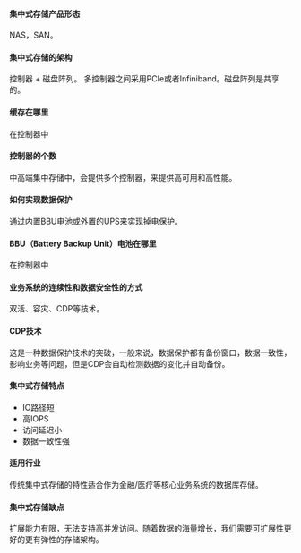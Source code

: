 #### 集中式存储产品形态
NAS，SAN。

#### 集中式存储的架构
控制器 + 磁盘阵列。 多控制器之间采用PCIe或者Infiniband。磁盘阵列是共享的。

#### 缓存在哪里
在控制器中

#### 控制器的个数
中高端集中存储中，会提供多个控制器，来提供高可用和高性能。

#### 如何实现数据保护
通过内置BBU电池或外置的UPS来实现掉电保护。

#### BBU（Battery Backup Unit）电池在哪里
在控制器中

#### 业务系统的连续性和数据安全性的方式
双活、容灾、CDP等技术。

#### CDP技术
这是一种数据保护技术的突破，一般来说，数据保护都有备份窗口，数据一致性，影响业务等问题，但是CDP会自动检测数据的变化并自动备份。

#### 集中式存储特点
- IO路径短
- 高IOPS
- 访问延迟小
- 数据一致性强

#### 适用行业
传统集中式存储的特性适合作为金融/医疗等核心业务系统的数据库存储。

#### 集中式存储缺点
扩展能力有限，无法支持高并发访问。随着数据的海量增长，我们需要可扩展性更好的更有弹性的存储架构。
